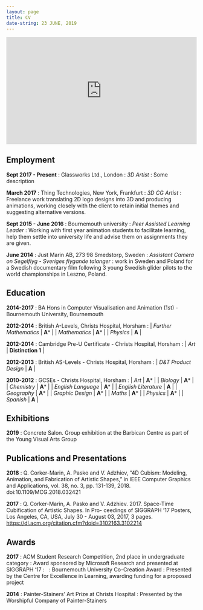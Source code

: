 ```yaml
---
layout: page
title: CV
date-string: 23 JUNE, 2019
---
```


<center>
<div style="position:relative;padding-top:56.25%;">
<iframe src="https://player.vimeo.com/video/222176310?title=0&byline=0&portrait=0" frameborder="0" allow="autoplay; fullscreen" allowfullscreen style="position:absolute;top:0;left:0;width:100%;height:100%;"></iframe>
</div>
</center>


## Employment
**Sept 2017 - Present**
: Glassworks Ltd., London
: *3D Artist*
: Some description

**March 2017**
: Thing Technologies, New York, Frankfurt
: *3D CG Artist*
: Freelance work translating 2D logo designs into 3D and producing animations, working closely
with the client to retain initial themes and suggesting alternative versions.

**Sept 2015 - June 2016**
: Bournemouth university
: *Peer Assisted Learning Leader*
: Working with first year animation students to facilitate learning, help them settle into university
life and advise them on assignments they are given.

**June 2014**
: Just Marin AB, 273 98 Smedstorp, Sweden
: *Assistant Camera on Segelflyg - Sveriges flygande talanger*
: work in Sweden and Poland for a Swedish documentary film following 3 young
Swedish glider pilots to the world championships in Leszno, Poland.

## Education
**2014-2017**
: BA Hons in Computer Visualisation and Animation (1st) - Bournemouth University, Bournemouth

**2012-2014**
: British A-Levels, Christs Hospital, Horsham
: | *Further Mathematics* | **A*** |
| *Mathematics* | **A*** |
| *Physics* | **A** |

**2012-2014**
: Cambridge Pre-U Certificate - Christs Hospital, Horsham
: | *Art* | **Distinction 1** |

**2012-2013**
: British AS-Levels - Christs Hospital, Horsham
: | *D&T Product Design* | **A** |

**2010-2012**
: GCSEs - Christs Hospital, Horsham
: | *Art* | **A*** |
| *Biology* | **A*** |
| *Chemistry* | **A*** |
| *English Language* | **A*** |
| *English Literature* | **A** |
| *Geography* | **A*** |
| *Graphic Design* | **A*** |
| *Maths* | **A*** |
| *Physics* | **A*** |
| *Spanish* | **A** |

## Exhibitions
**2019**
: Concrete Salon. Group exhibition at the Barbican Centre as part of the Young Visual Arts Group

## Publications and Presentations
**2018**
: Q. Corker-Marin, A. Pasko and V. Adzhiev, ”4D Cubism: Modeling, Animation, and Fabrication of
Artistic Shapes,” in IEEE Computer Graphics and Applications, vol. 38, no. 3, pp. 131-139, 2018. doi:10.1109/MCG.2018.032421

**2017**
: Q. Corker-Marin, A. Pasko and V. Adzhiev. 2017. Space-Time Cubification of Artistic Shapes. In Pro-
ceedings of SIGGRAPH ’17 Posters, Los Angeles, CA, USA, July 30 - August 03, 2017, 3 pages. <https://dl.acm.org/citation.cfm?doid=3102163.3102214>

## Awards
**2017**
: ACM Student Research Competition, 2nd place in undergraduate category
: Award sponsored by Microsoft Research and presented at SIGGRAPH ‘17
: &nbsp;
: Bournemouth University Co-Creation Award
: Presented by the Centre for Excellence in Learning, awarding funding for a proposed project

**2014**
: Painter-Stainers’ Art Prize at Christs Hospital
: Presented by the Worshipful Company of Painter-Stainers

